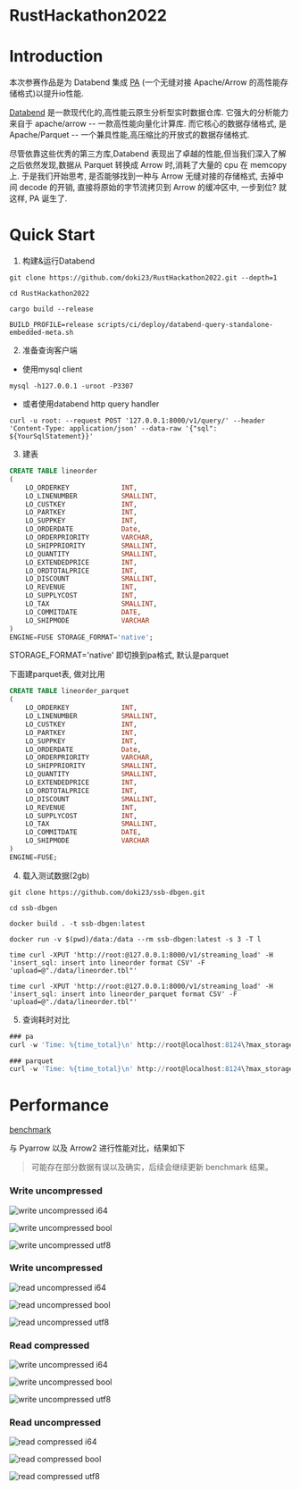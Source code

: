 # RustHackathon2022

# Introduction

本次参赛作品是为 Databend 集成 [PA](https://github.com/sundy-li/pa) (一个无缝对接 Apache/Arrow 的高性能存储格式)以提升io性能.

[Databend](https://github.com/datafuselabs/databend) 是一款现代化的,高性能云原生分析型实时数据仓库. 它强大的分析能力来自于 apache/arrow -- 一款高性能向量化计算库. 而它核心的数据存储格式, 是 Apache/Parquet -- 一个兼具性能,高压缩比的开放式的数据存储格式.

尽管依靠这些优秀的第三方库,Databend 表现出了卓越的性能,但当我们深入了解之后依然发现,数据从 Parquet 转换成 Arrow 时,消耗了大量的 cpu 在 memcopy 上. 于是我们开始思考, 是否能够找到一种与 Arrow 无缝对接的存储格式, 去掉中间 decode 的开销, 直接将原始的字节流拷贝到 Arrow 的缓冲区中, 一步到位? 就这样, PA 诞生了.

# Quick Start

1. 构建&运行Databend

```
git clone https://github.com/doki23/RustHackathon2022.git --depth=1

cd RustHackathon2022

cargo build --release

BUILD_PROFILE=release scripts/ci/deploy/databend-query-standalone-embedded-meta.sh
```

2. 准备查询客户端
- 使用mysql client
```
mysql -h127.0.0.1 -uroot -P3307
```

- 或者使用databend http query handler
```
curl -u root: --request POST '127.0.0.1:8000/v1/query/' --header 'Content-Type: application/json' --data-raw '{"sql": ${YourSqlStatement}}'
```

3. 建表

```sql
CREATE TABLE lineorder
(
    LO_ORDERKEY             INT,
    LO_LINENUMBER           SMALLINT,
    LO_CUSTKEY              INT,
    LO_PARTKEY              INT,
    LO_SUPPKEY              INT,
    LO_ORDERDATE            Date,
    LO_ORDERPRIORITY        VARCHAR,
    LO_SHIPPRIORITY         SMALLINT,
    LO_QUANTITY             SMALLINT,
    LO_EXTENDEDPRICE        INT,
    LO_ORDTOTALPRICE        INT,
    LO_DISCOUNT             SMALLINT,
    LO_REVENUE              INT,
    LO_SUPPLYCOST           INT,
    LO_TAX                  SMALLINT,
    LO_COMMITDATE           DATE,
    LO_SHIPMODE             VARCHAR
)
ENGINE=FUSE STORAGE_FORMAT='native';
```
STORAGE_FORMAT='native' 即切换到pa格式, 默认是parquet

下面建parquet表, 做对比用

```sql
CREATE TABLE lineorder_parquet
(
    LO_ORDERKEY             INT,
    LO_LINENUMBER           SMALLINT,
    LO_CUSTKEY              INT,
    LO_PARTKEY              INT,
    LO_SUPPKEY              INT,
    LO_ORDERDATE            Date,
    LO_ORDERPRIORITY        VARCHAR,
    LO_SHIPPRIORITY         SMALLINT,
    LO_QUANTITY             SMALLINT,
    LO_EXTENDEDPRICE        INT,
    LO_ORDTOTALPRICE        INT,
    LO_DISCOUNT             SMALLINT,
    LO_REVENUE              INT,
    LO_SUPPLYCOST           INT,
    LO_TAX                  SMALLINT,
    LO_COMMITDATE           DATE,
    LO_SHIPMODE             VARCHAR
)
ENGINE=FUSE;
```

4. 载入测试数据(2gb)

```
git clone https://github.com/doki23/ssb-dbgen.git

cd ssb-dbgen

docker build . -t ssb-dbgen:latest

docker run -v $(pwd)/data:/data --rm ssb-dbgen:latest -s 3 -T l

time curl -XPUT 'http://root:@127.0.0.1:8000/v1/streaming_load' -H 'insert_sql: insert into lineorder format CSV' -F 'upload=@"./data/lineorder.tbl"'

time curl -XPUT 'http://root:@127.0.0.1:8000/v1/streaming_load' -H 'insert_sql: insert into lineorder_parquet format CSV' -F 'upload=@"./data/lineorder.tbl"'
```

5. 查询耗时对比
```sql
### pa
curl -w 'Time: %{time_total}\n' http://root@localhost:8124\?max_storage_io_requests\=16 -d "select * from lineorder ignore_result"

### parquet
curl -w 'Time: %{time_total}\n' http://root@localhost:8124\?max_storage_io_requests\=16 -d "select * from lineorder_parquet ignore_result"
```
# Performance
[benchmark](https://github.com/Kikkon/parquet-benchmark)

与 Pyarrow 以及 Arrow2 进行性能对比，结果如下
> 可能存在部分数据有误以及确实，后续会继续更新 benchmark 结果。

### Write uncompressed
![write uncompressed i64](docs/doc/2022-hackathon/i64-write-True.png)

![write uncompressed bool](docs/doc/2022-hackathon/bool-write-True.png)

![write uncompressed utf8](docs/doc/2022-hackathon/utf8-write-True.png)

### Write uncompressed

![read uncompressed i64](docs/doc/2022-hackathon/i64-write-False.png)

![read uncompressed bool](docs/doc/2022-hackathon/bool-write-False.png)

![read uncompressed utf8](docs/doc/2022-hackathon/utf8-write-False.png)

### Read compressed
![write uncompressed i64](docs/doc/2022-hackathon/i64-read-True.png)

![write uncompressed bool](docs/doc/2022-hackathon/bool-read-True.png)

![write uncompressed utf8](docs/doc/2022-hackathon/utf8-read-True.png)

### Read uncompressed

![read compressed i64](docs/doc/2022-hackathon/i64-read-False.png)

![read compressed bool](docs/doc/2022-hackathon/bool-read-False.png)

![read compressed utf8](docs/doc/2022-hackathon/utf8-read-False.png)

